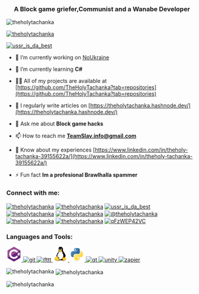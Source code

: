 <h3 align="center">A Block game griefer,Communist and a Wanabe Developer</h3>

<p align="left"> <img src="https://komarev.com/ghpvc/?username=theholytachanka&label=Profile%20views&color=0e75b6&style=flat" alt="theholytachanka" /> </p>

<p align="left"> <a href="https://github.com/ryo-ma/github-profile-trophy"><img src="https://github-profile-trophy.vercel.app/?username=theholytachanka" alt="theholytachanka" /></a> </p>

<p align="left"> <a href="https://twitter.com/ussr_is_da_best" target="blank"><img src="https://img.shields.io/twitter/follow/ussr_is_da_best?logo=twitter&style=for-the-badge" alt="ussr_is_da_best" /></a> </p>

- 🔭 I’m currently working on [NoUkraine](https://github.com/TheHolyTachanka/NoUkraine)

- 🌱 I’m currently learning **C#**

- 👨‍💻 All of my projects are available at [https://github.com/TheHolyTachanka?tab=repositories](https://github.com/TheHolyTachanka?tab=repositories)

- 📝 I regularly write articles on [https://theholytachanka.hashnode.dev/](https://theholytachanka.hashnode.dev/)

- 💬 Ask me about **Block game hacks**

- 📫 How to reach me **TeamSlav.info@gmail.com**

- 📄 Know about my experiences [https://www.linkedin.com/in/theholy-tachanka-39155622a/](https://www.linkedin.com/in/theholy-tachanka-39155622a/)

- ⚡ Fun fact **Im a profesional Brawlhalla spammer**

<h3 align="left">Connect with me:</h3>
<p align="left">
<a href="https://codepen.io/theholytachanka" target="blank"><img align="center" src="https://raw.githubusercontent.com/rahuldkjain/github-profile-readme-generator/master/src/images/icons/Social/codepen.svg" alt="theholytachanka" height="30" width="40" /></a>
<a href="https://dev.to/theholytachanka" target="blank"><img align="center" src="https://raw.githubusercontent.com/rahuldkjain/github-profile-readme-generator/master/src/images/icons/Social/devto.svg" alt="theholytachanka" height="30" width="40" /></a>
<a href="https://twitter.com/ussr_is_da_best" target="blank"><img align="center" src="https://raw.githubusercontent.com/rahuldkjain/github-profile-readme-generator/master/src/images/icons/Social/twitter.svg" alt="ussr_is_da_best" height="30" width="40" /></a>
<a href="https://linkedin.com/in/theholytachanka" target="blank"><img align="center" src="https://raw.githubusercontent.com/rahuldkjain/github-profile-readme-generator/master/src/images/icons/Social/linked-in-alt.svg" alt="theholytachanka" height="30" width="40" /></a>
<a href="https://stackoverflow.com/users/theholytachanka" target="blank"><img align="center" src="https://raw.githubusercontent.com/rahuldkjain/github-profile-readme-generator/master/src/images/icons/Social/stack-overflow.svg" alt="theholytachanka" height="30" width="40" /></a>
<a href="https://medium.com/@theholytachanka" target="blank"><img align="center" src="https://raw.githubusercontent.com/rahuldkjain/github-profile-readme-generator/master/src/images/icons/Social/medium.svg" alt="@theholytachanka" height="30" width="40" /></a>
<a href="https://www.youtube.com/c/theholytachanka" target="blank"><img align="center" src="https://raw.githubusercontent.com/rahuldkjain/github-profile-readme-generator/master/src/images/icons/Social/youtube.svg" alt="theholytachanka" height="30" width="40" /></a>
<a href="https://www.leetcode.com/theholytachanka" target="blank"><img align="center" src="https://raw.githubusercontent.com/rahuldkjain/github-profile-readme-generator/master/src/images/icons/Social/leet-code.svg" alt="theholytachanka" height="30" width="40" /></a>
<a href="https://discord.gg/qFzWEP42VC" target="blank"><img align="center" src="https://raw.githubusercontent.com/rahuldkjain/github-profile-readme-generator/master/src/images/icons/Social/discord.svg" alt="qFzWEP42VC" height="30" width="40" /></a>
</p>

<h3 align="left">Languages and Tools:</h3>
<p align="left"> <a href="https://www.w3schools.com/cs/" target="_blank" rel="noreferrer"> <img src="https://raw.githubusercontent.com/devicons/devicon/master/icons/csharp/csharp-original.svg" alt="csharp" width="40" height="40"/> </a> <a href="https://git-scm.com/" target="_blank" rel="noreferrer"> <img src="https://www.vectorlogo.zone/logos/git-scm/git-scm-icon.svg" alt="git" width="40" height="40"/> </a> <a href="https://ifttt.com/" target="_blank" rel="noreferrer"> <img src="https://www.vectorlogo.zone/logos/ifttt/ifttt-ar21.svg" alt="ifttt" width="40" height="40"/> </a> <a href="https://www.linux.org/" target="_blank" rel="noreferrer"> <img src="https://raw.githubusercontent.com/devicons/devicon/master/icons/linux/linux-original.svg" alt="linux" width="40" height="40"/> </a> <a href="https://www.python.org" target="_blank" rel="noreferrer"> <img src="https://raw.githubusercontent.com/devicons/devicon/master/icons/python/python-original.svg" alt="python" width="40" height="40"/> </a> <a href="https://www.qt.io/" target="_blank" rel="noreferrer"> <img src="https://upload.wikimedia.org/wikipedia/commons/0/0b/Qt_logo_2016.svg" alt="qt" width="40" height="40"/> </a> <a href="https://unity.com/" target="_blank" rel="noreferrer"> <img src="https://www.vectorlogo.zone/logos/unity3d/unity3d-icon.svg" alt="unity" width="40" height="40"/> </a> <a href="https://zapier.com" target="_blank" rel="noreferrer"> <img src="https://www.vectorlogo.zone/logos/zapier/zapier-icon.svg" alt="zapier" width="40" height="40"/> </a> </p>

<p><img align="left" src="https://github-readme-stats.vercel.app/api/top-langs?username=theholytachanka&show_icons=true&locale=en&layout=compact" alt="theholytachanka" /></p>

<p>&nbsp;<img align="center" src="https://github-readme-stats.vercel.app/api?username=theholytachanka&show_icons=true&locale=en" alt="theholytachanka" /></p>

<p><img align="center" src="https://github-readme-streak-stats.herokuapp.com/?user=theholytachanka&" alt="theholytachanka" /></p>
